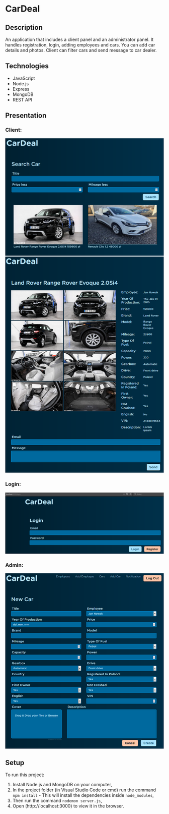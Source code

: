 # CarDeal

## Description
An application that includes a client panel and an administrator panel. It handles registration, login, adding employees and cars. You can add car details and photos. Client can filter cars and send message to car dealer.

## Technologies
* JavaScript
* Node.js
* Express
* MongoDB
* REST API

## Presentation

### Client:
![](./public/images/client.png)
![](./public/images/car.png)

### Login:
![](./public/images/login.png)

### Admin:
![](./public/images/addcar.png)

## Setup
To run this project:
1. Install Node.js and MongoDB on your computer,
2. In the project folder (in Visual Studio Code or cmd) run the command `npm install` - This will install the dependencies inside `node_modules`,
3. Then run the command `nodemon server.js`,
4. Open (http://localhost:3000) to view it in the browser.